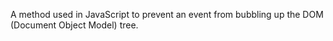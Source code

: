 A method used in JavaScript to prevent an event from bubbling up the DOM (Document Object Model) tree.